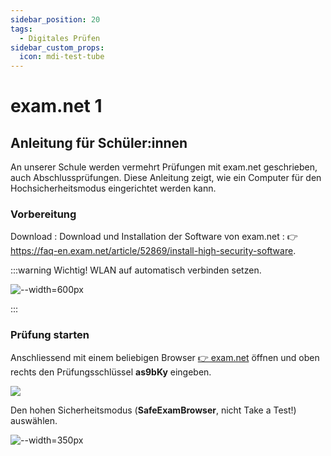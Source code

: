 ```yaml
---
sidebar_position: 20
tags:
  - Digitales Prüfen
sidebar_custom_props:
  icon: mdi-test-tube
---
```


# exam.net 1

## Anleitung für Schüler:innen

An unserer Schule werden vermehrt Prüfungen mit exam.net geschrieben, auch Abschlussprüfungen. Diese Anleitung zeigt, wie ein Computer für den Hochsicherheitsmodus eingerichtet werden kann.

### Vorbereitung

Download
: Download und Installation der Software von exam.net
: 👉 https://faq-en.exam.net/article/52869/install-high-security-software. 

:::warning Wichtig!
WLAN auf automatisch verbinden setzen.

![--width=600px](images/examnet-wlan-setzen.png)

:::

### Prüfung starten

Anschliessend mit einem beliebigen Browser [👉 exam.net](https://exam.net) öffnen und oben rechts den Prüfungsschlüssel __as9bKy__ eingeben. 

<BrowserWindow url="https://exam.net">

![](images/examnet-schluessel.png)
</BrowserWindow>


Den hohen Sicherheitsmodus (**SafeExamBrowser**, nicht Take a Test!) auswählen.

<BrowserWindow url="https://exam.net">

![--width=350px](images/examnet-highsecuritymode.png)
</BrowserWindow>

